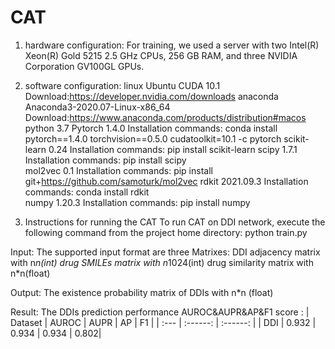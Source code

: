 # CAT
1. hardware configuration:
For training, we used a server with two Intel(R) Xeon(R) Gold 5215 2.5 GHz CPUs, 256 GB RAM, and three NVIDIA Corporation GV100GL GPUs.

2. software configuration:
linux   Ubuntu
CUDA  10.1  Download:https://developer.nvidia.com/downloads
anaconda   Anaconda3-2020.07-Linux-x86_64   Download:https://www.anaconda.com/products/distribution#macos
python  3.7
Pytorch  1.4.0          Installation commands: conda install pytorch==1.4.0 torchvision==0.5.0 cudatoolkit=10.1 -c pytorch
scikit-learn  0.24      Installation commands: pip install scikit-learn
scipy  1.7.1              Installation commands: pip install scipy  
mol2vec   0.1          Installation commands: pip install git+https://github.com/samoturk/mol2vec
rdkit  2021.09.3      Installation commands: conda install rdkit  
numpy  1.20.3        Installation commands: pip install numpy

3.  Instructions for running the CAT
To run CAT on DDI network, execute the following command from the project home directory:
python train.py

Input:
The supported input format are three Matrixes:
DDI adjacency matrix with n*n(int)
drug SMILEs matrix with n*1024(int)
drug similarity matrix with n*n(float)

Output:
The existence probability matrix of DDIs with n*n (float)

Result:
The  DDIs prediction performance AUROC&AUPR&AP&F1 score :
| Dataset | AUROC | AUPR | AP | F1 |
| :--- | :------: | :------: |
| DDI | 0.932 | 0.934 | 0.934 | 0.802|
